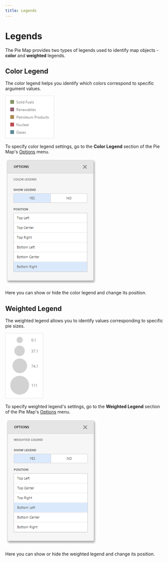 ```yaml
---
title: Legends
---
```

# Legends
The Pie Map provides two types of legends used to identify map objects - **color** and **weighted** legends.

## Color Legend
The color legend helps you identify which colors correspond to specific argument values.

![wdd-pie-map-color-legend](../../../../../images/Img126752.png)

To specify color legend settings, go to the **Color Legend** section of the Pie Map's [Options](../../../../../../dashboard-for-web/articles/web-dashboard-designer-mode/ui-elements/dashboard-item-menu.md) menu.

![wdd-geo-point-map-color-legend-options](../../../../../images/Img125505.png)

Here you can show or hide the color legend and change its position.

## Weighted Legend
The weighted legend allows you to identify values corresponding to specific pie sizes.

![wdd-maps-weighted-legend](../../../../../images/Img125465.png)

To specify weighted legend's settings, go to the **Weighted Legend** section of the Pie Map's [Options](../../../../../../dashboard-for-web/articles/web-dashboard-designer-mode/ui-elements/dashboard-item-menu.md) menu.

![wdd-geo-point-map-weighted-legend-options](../../../../../images/Img125506.png)

Here you can show or hide the weighted legend and change its position.